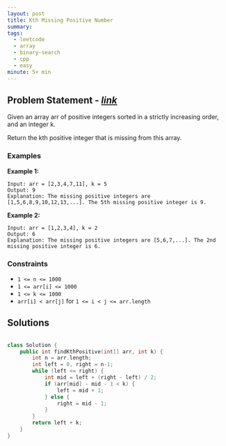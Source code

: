 ```yaml
---
layout: post
title: Kth Missing Positive Number
summary:
tags:
  - leetcode
  - array
  - binary-search
  - cpp
  - easy
minute: 5+ min
---
```


## Problem Statement - [_link_](https://leetcode.com/problems/kth-missing-positive-number/description/)

Given an array arr of positive integers sorted in a strictly increasing order, and an integer k.

Return the kth positive integer that is missing from this array.


### Examples

**Example 1:**  


```
Input: arr = [2,3,4,7,11], k = 5
Output: 9
Explanation: The missing positive integers are [1,5,6,8,9,10,12,13,...]. The 5th missing positive integer is 9.
```

**Example 2:**  


```
Input: arr = [1,2,3,4], k = 2
Output: 6
Explanation: The missing positive integers are [5,6,7,...]. The 2nd missing positive integer is 6.
```


### Constraints

- `1 <= n <= 1000`
- `1 <= arr[i] <= 1000`
- `1 <= k <= 1000`
- `arr[i] < arr[j]` for `1 <= i < j <= arr.length`


## Solutions

```cpp

class Solution {
    public int findKthPositive(int[] arr, int k) {
        int n = arr.length;
        int left = 0, right = n-1;
        while (left <= right) {
            int mid = left + (right - left) / 2;
            if (arr[mid] - mid - 1 < k) {
                left = mid + 1;
            } else {
                right = mid - 1;
            }
        }
        return left + k;
    }
}

```
